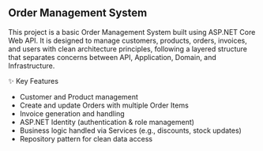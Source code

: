 ## Order Management System
This project is a basic Order Management System built using ASP.NET Core Web API. It is designed to manage customers, products, orders, invoices, and users with clean architecture principles, following a layered structure that separates concerns between API, Application, Domain, and Infrastructure.


✨ Key Features
- Customer and Product management
- Create and update Orders with multiple Order Items
- Invoice generation and handling
- ASP.NET Identity (authentication & role management)
- Business logic handled via Services (e.g., discounts, stock updates)
- Repository pattern for clean data access

